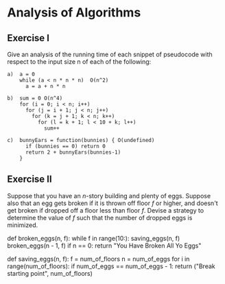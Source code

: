 # Analysis of Algorithms

## Exercise I

Give an analysis of the running time of each snippet of
pseudocode with respect to the input size n of each of the following:

```
a)  a = 0
    while (a < n * n * n)  O(n^2)
      a = a + n * n
```

```
b)  sum = 0 O(n^4)
    for (i = 0; i < n; i++)
      for (j = i + 1; j < n; j++)
        for (k = j + 1; k < n; k++)
          for (l = k + 1; l < 10 + k; l++)
            sum++
```

```
c)  bunnyEars = function(bunnies) { O(undefined)
      if (bunnies == 0) return 0
      return 2 + bunnyEars(bunnies-1)
    }
```

## Exercise II

Suppose that you have an _n_-story building and plenty of eggs. Suppose also
that an egg gets broken if it is thrown off floor _f_ or higher, and doesn't get
broken if dropped off a floor less than floor _f_. Devise a strategy to
determine the value of _f_ such that the number of dropped eggs is minimized.

def broken_eggs(n, f):
  while f in range(10:):
    saving_eggs(n, f)
    broken_eggs(n - 1, f)
    if n == 0:
    return "You Have Broken All Yo Eggs"

def saving_eggs(n, f):
  f = num_of_floors
  n = num_of_eggs
  for i in range(num_of_floors):
    if num_of_eggs == num_of_eggs - 1:
      return ("Break starting point", num_of_floors)
